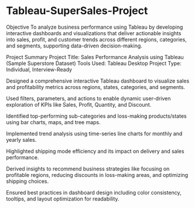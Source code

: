 # Tableau-SuperSales-Project
Objective 
To analyze business performance using Tableau by developing interactive dashboards and visualizations that deliver actionable insights into sales, profit, and customer trends across different regions, categories, and segments, supporting data-driven decision-making.

Project Summary
Project Title: Sales Performance Analysis using Tableau (Sample Superstore Dataset)
Tools Used: Tableau Desktop
Project Type: Individual, Interview-Ready

Designed a comprehensive interactive Tableau dashboard to visualize sales and profitability metrics across regions, states, categories, and segments.

Used filters, parameters, and actions to enable dynamic user-driven exploration of KPIs like Sales, Profit, Quantity, and Discount.

Identified top-performing sub-categories and loss-making products/states using bar charts, maps, and tree maps.

Implemented trend analysis using time-series line charts for monthly and yearly sales.

Highlighted shipping mode efficiency and its impact on delivery and sales performance.

Derived insights to recommend business strategies like focusing on profitable regions, reducing discounts in loss-making areas, and optimizing shipping choices.

Ensured best practices in dashboard design including color consistency, tooltips, and layout optimization for readability.
